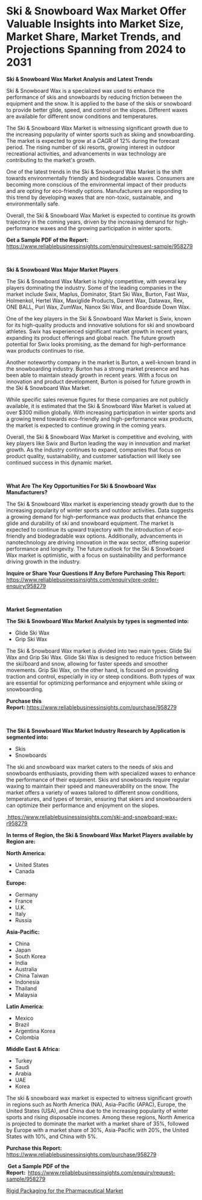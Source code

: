 <p><h1>Ski & Snowboard Wax Market Offer Valuable Insights into Market Size, Market Share, Market Trends, and Projections Spanning from 2024 to 2031</h1></p><p><strong>Ski & Snowboard Wax Market Analysis and Latest Trends</strong></p>
<p><p>Ski & Snowboard Wax is a specialized wax used to enhance the performance of skis and snowboards by reducing friction between the equipment and the snow. It is applied to the base of the skis or snowboard to provide better glide, speed, and control on the slopes. Different waxes are available for different snow conditions and temperatures.</p><p>The Ski & Snowboard Wax Market is witnessing significant growth due to the increasing popularity of winter sports such as skiing and snowboarding. The market is expected to grow at a CAGR of 12% during the forecast period. The rising number of ski resorts, growing interest in outdoor recreational activities, and advancements in wax technology are contributing to the market's growth.</p><p>One of the latest trends in the Ski & Snowboard Wax Market is the shift towards environmentally friendly and biodegradable waxes. Consumers are becoming more conscious of the environmental impact of their products and are opting for eco-friendly options. Manufacturers are responding to this trend by developing waxes that are non-toxic, sustainable, and environmentally safe.</p><p>Overall, the Ski & Snowboard Wax Market is expected to continue its growth trajectory in the coming years, driven by the increasing demand for high-performance waxes and the growing participation in winter sports.</p></p>
<p><strong>Get a Sample PDF of the Report:&nbsp;</strong> <a href="https://www.reliablebusinessinsights.com/enquiry/request-sample/958279">https://www.reliablebusinessinsights.com/enquiry/request-sample/958279</a></p>
<p>&nbsp;</p>
<p><strong>Ski & Snowboard Wax Major Market Players</strong></p>
<p><p>The Ski & Snowboard Wax Market is highly competitive, with several key players dominating the industry. Some of the leading companies in the market include Swix, Maplus, Dominator, Start Ski Wax, Burton, Fast Wax, Holmenkol, Hertel Wax, Maxiglide Products, Darent Wax, Datawax, Rex, ONE BALL, Purl Wax, ZumWax, Nanox Ski Wax, and Boardside Down Wax.</p><p>One of the key players in the Ski & Snowboard Wax Market is Swix, known for its high-quality products and innovative solutions for ski and snowboard athletes. Swix has experienced significant market growth in recent years, expanding its product offerings and global reach. The future growth potential for Swix looks promising, as the demand for high-performance wax products continues to rise.</p><p>Another noteworthy company in the market is Burton, a well-known brand in the snowboarding industry. Burton has a strong market presence and has been able to maintain steady growth in recent years. With a focus on innovation and product development, Burton is poised for future growth in the Ski & Snowboard Wax Market.</p><p>While specific sales revenue figures for these companies are not publicly available, it is estimated that the Ski & Snowboard Wax Market is valued at over $300 million globally. With increasing participation in winter sports and a growing trend towards eco-friendly and high-performance wax products, the market is expected to continue growing in the coming years.</p><p>Overall, the Ski & Snowboard Wax Market is competitive and evolving, with key players like Swix and Burton leading the way in innovation and market growth. As the industry continues to expand, companies that focus on product quality, sustainability, and customer satisfaction will likely see continued success in this dynamic market.</p></p>
<p>&nbsp;</p>
<p><strong>What Are The Key Opportunities For Ski & Snowboard Wax Manufacturers?</strong></p>
<p><p>The Ski & Snowboard Wax market is experiencing steady growth due to the increasing popularity of winter sports and outdoor activities. Data suggests a growing demand for high-performance wax products that enhance the glide and durability of ski and snowboard equipment. The market is expected to continue its upward trajectory with the introduction of eco-friendly and biodegradable wax options. Additionally, advancements in nanotechnology are driving innovation in the wax sector, offering superior performance and longevity. The future outlook for the Ski & Snowboard Wax market is optimistic, with a focus on sustainability and performance driving growth in the industry.</p></p>
<p><strong>Inquire or Share Your Questions If Any Before Purchasing This Report:</strong> <a href="https://www.reliablebusinessinsights.com/enquiry/pre-order-enquiry/958279">https://www.reliablebusinessinsights.com/enquiry/pre-order-enquiry/958279</a></p>
<p>&nbsp;</p>
<p><strong>Market Segmentation</strong></p>
<p><strong>The Ski & Snowboard Wax Market Analysis by types is segmented into:</strong></p>
<p><ul><li>Glide Ski Wax</li><li>Grip Ski Wax</li></ul></p>
<p><p>The Ski & Snowboard Wax market is divided into two main types: Glide Ski Wax and Grip Ski Wax. Glide Ski Wax is designed to reduce friction between the ski/board and snow, allowing for faster speeds and smoother movements. Grip Ski Wax, on the other hand, is focused on providing traction and control, especially in icy or steep conditions. Both types of wax are essential for optimizing performance and enjoyment while skiing or snowboarding.</p></p>
<p><strong>Purchase this Report:&nbsp;</strong><a href="https://www.reliablebusinessinsights.com/purchase/958279">https://www.reliablebusinessinsights.com/purchase/958279</a></p>
<p>&nbsp;</p>
<p><strong>The Ski & Snowboard Wax Market Industry Research by Application is segmented into:</strong></p>
<p><ul><li>Skis</li><li>Snowboards</li></ul></p>
<p><p>The ski and snowboard wax market caters to the needs of skis and snowboards enthusiasts, providing them with specialized waxes to enhance the performance of their equipment. Skis and snowboards require regular waxing to maintain their speed and maneuverability on the snow. The market offers a variety of waxes tailored to different snow conditions, temperatures, and types of terrain, ensuring that skiers and snowboarders can optimize their performance and enjoyment on the slopes.</p></p>
<p><a href="https://www.reliablebusinessinsights.com/ski-and-snowboard-wax-r958279">&nbsp;https://www.reliablebusinessinsights.com/ski-and-snowboard-wax-r958279</a></p>
<p><strong>In terms of Region, the Ski & Snowboard Wax Market Players available by Region are:</strong></p>
<p>
    <p> <strong> North America: </strong>
        <ul>
            <li>United States</li>
            <li>Canada</li>
        </ul>
        </p> 
    <p> <strong> Europe: </strong>
        <ul>
            <li>Germany</li>
            <li>France</li>
            <li>U.K.</li>
            <li>Italy</li>
            <li>Russia</li>
        </ul>
        </p> 
    <p> <strong> Asia-Pacific: </strong>
        <ul>
            <li>China</li>
            <li>Japan</li>
            <li>South Korea</li>
            <li>India</li>
            <li>Australia</li>
            <li>China Taiwan</li>
            <li>Indonesia</li>
            <li>Thailand</li>
            <li>Malaysia</li>
        </ul>
        </p> 
    <p> <strong> Latin America: </strong>
        <ul>
            <li>Mexico</li>
            <li>Brazil</li>
            <li>Argentina Korea</li>
            <li>Colombia</li>
        </ul>
        </p> 
    <p> <strong> Middle East & Africa: </strong>
        <ul>
            <li>Turkey</li>
            <li>Saudi</li>
            <li>Arabia</li>
            <li>UAE</li>
            <li>Korea</li>
        </ul>
    </p>
    </p>
<p><p>The ski & snowboard wax market is expected to witness significant growth in regions such as North America (NA), Asia-Pacific (APAC), Europe, the United States (USA), and China due to the increasing popularity of winter sports and rising disposable incomes. Among these regions, North America is projected to dominate the market with a market share of 35%, followed by Europe with a market share of 30%, Asia-Pacific with 20%, the United States with 10%, and China with 5%.</p></p>
<p><strong>Purchase this Report: </strong><a href="https://www.reliablebusinessinsights.com/purchase/958279">https://www.reliablebusinessinsights.com/purchase/958279</a></p>
<p>&nbsp;<strong>Get a Sample PDF of the Report:&nbsp;&nbsp;</strong><a href="https://www.reliablebusinessinsights.com/enquiry/request-sample/958279">https://www.reliablebusinessinsights.com/enquiry/request-sample/958279</a></p>
<p><strong></strong></p>
<p><p><a href="https://github.com/victorialyman98067/Market-Research-Report-List-1/blob/main/rigid-packaging-for-the-pharmaceutical-market.md">Rigid Packaging for the Pharmaceutical Market</a></p></p>